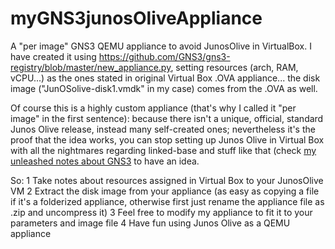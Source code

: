 # myGNS3junosOliveAppliance
A "per image" GNS3 QEMU appliance to avoid JunosOlive in VirtualBox. 
I have created it using https://github.com/GNS3/gns3-registry/blob/master/new_appliance.py, setting resources (arch, RAM, vCPU...) as the ones stated in original Virtual Box .OVA appliance... the disk image ("JunOSolive-disk1.vmdk" in my case) comes from the .OVA as well.

Of course this is a highly custom appliance (that's why I called it "per image" in the first sentence): because there isn't a unique, official, standard Junos Olive release, instead many self-created ones; nevertheless it's the proof that the idea works, you can stop setting up Junos Olive in Virtual Box with all the nightmares regarding linked-base and stuff like that (check [my unleashed notes about GNS3](https://github.com/baro77/myGNS3notes) to have an idea.

So:
1 Take notes about resources assigned in Virtual Box to your JunosOlive VM
2 Extract the disk image from your appliance (as easy as copying a file if it's a folderized appliance, otherwise first just rename the appliance file as .zip and uncompress it)
3 Feel free to modify my appliance to fit it to your parameters and image file
4 Have fun using Junos Olive as a QEMU appliance
